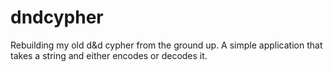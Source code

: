 # dndcypher
Rebuilding my old d&amp;d cypher from the ground up. A simple application that takes a string and either encodes or decodes it.
